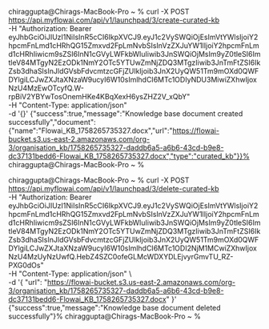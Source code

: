 chiraggupta@Chirags-MacBook-Pro ~ % curl -X POST https://api.myflowai.com/api/v1/launchpad/3/create-curated-kb \
  -H "Authorization: Bearer eyJhbGciOiJIUzI1NiIsInR5cCI6IkpXVCJ9.eyJ1c2VySWQiOjEsImVtYWlsIjoiY2hpcmFnLmd1cHRhQG15Zmxvd2FpLmNvbSIsInVzZXJuYW1lIjoiY2hpcmFnLmd1cHRhIiwicm9sZSI6InN1cGVyLWFkbWluIiwib3JnSWQiOjMsIm9yZ0tleSI6ImtleV84MTgyN2EzODk1NmY2OTc5YTUwZmNjZDQ3MTgzIiwib3JnTmFtZSI6IkZsb3dhaSIsInJldGVsbFdvcmtzcGFjZUlkIjoib3JnX2UyQW51Tm9mOXd0QWFDYlgiLCJwZXJtaXNzaW9ucyI6W10sImlhdCI6MTc1ODIyNDU3MiwiZXhwIjoxNzU4MzEwOTcyfQ.W-rpBiV2YBYwTosOnemHKe4KBqXexH6ysZHZ2V_xQbY" \
  -H "Content-Type: application/json" \
  -d '{}'
{"success":true,"message":"Knowledge base document created successfully","document":{"name":"Flowai_KB_1758265735327.docx","url":"https://flowai-bucket.s3.us-east-2.amazonaws.com/org-3/organisation_kb/1758265735327-daddb6a5-a6b6-43cd-b9e8-dc37131bedd6-Flowai_KB_1758265735327.docx","type":"curated_kb"}}%                                                                                                        chiraggupta@Chirags-MacBook-Pro ~ % 



chiraggupta@Chirags-MacBook-Pro ~ % curl -X POST https://api.myflowai.com/api/v1/launchpad/3/delete-curated-kb \
  -H "Authorization: Bearer eyJhbGciOiJIUzI1NiIsInR5cCI6IkpXVCJ9.eyJ1c2VySWQiOjEsImVtYWlsIjoiY2hpcmFnLmd1cHRhQG15Zmxvd2FpLmNvbSIsInVzZXJuYW1lIjoiY2hpcmFnLmd1cHRhIiwicm9sZSI6InN1cGVyLWFkbWluIiwib3JnSWQiOjMsIm9yZ0tleSI6ImtleV84MTgyN2EzODk1NmY2OTc5YTUwZmNjZDQ3MTgzIiwib3JnTmFtZSI6IkZsb3dhaSIsInJldGVsbFdvcmtzcGFjZUlkIjoib3JnX2UyQW51Tm9mOXd0QWFDYlgiLCJwZXJtaXNzaW9ucyI6W10sImlhdCI6MTc1ODI2NjM1MCwiZXhwIjoxNzU4MzUyNzUwfQ.HebZ4SZC0ofeGLMcWDXYDLEjvyrGmvTU_RZ-PXG0dOs" \
  -H "Content-Type: application/json" \                                                                                                                            
  -d '{
    "url": "https://flowai-bucket.s3.us-east-2.amazonaws.com/org-3/organisation_kb/1758265735327-daddb6a5-a6b6-43cd-b9e8-dc37131bedd6-Flowai_KB_1758265735327.docx"
  }'
{"success":true,"message":"Knowledge base document deleted successfully"}%                                                                                                                                  chiraggupta@Chirags-MacBook-Pro ~ % 
